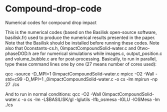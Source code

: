 # Compound-drop-code
Numerical codes for compound drop impact

This is the numerical codes (based on the Basilisk open-source software, basilisk.fr) used to produce the numerical results presented in the paper.
Note that the Basilisk should be installed before running these codes.
Note also that 0constants-cs.h, 0impactCompoundSolid-water.c and 0two-phaseDOD.h are for numerical simulations while images.c, output_position.c and volume_bubble.c are for post-processing.
Basically, to run in parallel, type these command lines one by one (27 means number of cores used):

qcc -source -D_MPI=1 0impactCompoundSolid-water.c 
mpicc -O2 -Wall -std=c99 -D_MPI=1 _0impactCompoundSolid-water.c -o cs -lm
mpirun -np 27 ./cs

And to run in normal conditions:
qcc -O2 -Wall 0impactCompoundSolid-water.c -o cs -lm -L$BASILISK/gl -lglutils -lfb_osmesa -lGLU -lOSMesa -lm
./cs
